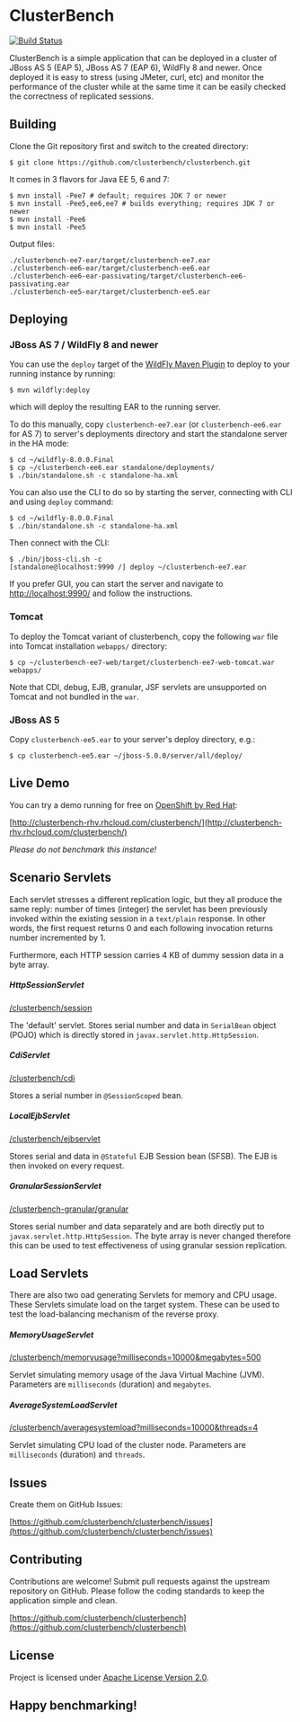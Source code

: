 ClusterBench
============

[![Build Status](https://travis-ci.org/clusterbench/clusterbench.svg?branch=master)](https://travis-ci.org/clusterbench/clusterbench)

ClusterBench is a simple application that can be deployed in a cluster of JBoss AS 5 (EAP 5), JBoss AS 7 (EAP 6), WildFly 8 and newer.
Once deployed it is easy to stress (using JMeter, curl, etc) and monitor the performance of the cluster while
at the same time it can be easily checked the correctness of replicated sessions.


Building
--------

Clone the Git repository first and switch to the created directory:

	$ git clone https://github.com/clusterbench/clusterbench.git

It comes in 3 flavors for Java EE 5, 6 and 7:

    $ mvn install -Pee7 # default; requires JDK 7 or newer
    $ mvn install -Pee5,ee6,ee7 # builds everything; requires JDK 7 or newer
    $ mvn install -Pee6
    $ mvn install -Pee5

Output files:

    ./clusterbench-ee7-ear/target/clusterbench-ee7.ear
    ./clusterbench-ee6-ear/target/clusterbench-ee6.ear
    ./clusterbench-ee6-ear-passivating/target/clusterbench-ee6-passivating.ear
    ./clusterbench-ee5-ear/target/clusterbench-ee5.ear


Deploying
---------

### JBoss AS 7 / WildFly 8 and newer

You can use the `deploy` target of the [WildFly Maven Plugin](https://docs.jboss.org/wildfly/plugins/maven/latest/deploy-mojo.html) to deploy to your running instance by running:

    $ mvn wildfly:deploy

which will deploy the resulting EAR to the running server.

To do this manually, copy `clusterbench-ee7.ear` (or `clusterbench-ee6.ear` for AS 7) to server's deployments directory
and start the standalone server in the HA mode:

	$ cd ~/wildfly-8.0.0.Final
	$ cp ~/clusterbench-ee6.ear standalone/deployments/
	$ ./bin/standalone.sh -c standalone-ha.xml

You can also use the CLI to do so by starting the server, connecting with CLI and using `deploy` command:

	$ cd ~/wildfly-8.0.0.Final
	$ ./bin/standalone.sh -c standalone-ha.xml

Then connect with the CLI:

	$ ./bin/jboss-cli.sh -c
	[standalone@localhost:9990 /] deploy ~/clusterbench-ee7.ear


If you prefer GUI, you can start the server and navigate to [http://localhost:9990/](http://localhost:9990/)
and follow the instructions.


### Tomcat

To deploy the Tomcat variant of clusterbench, copy the following `war` file into Tomcat installation `webapps/` directory:

    $ cp ~/clusterbench-ee7-web/target/clusterbench-ee7-web-tomcat.war webapps/

Note that CDI, debug, EJB, granular, JSF servlets are unsupported on Tomcat and not bundled in the `war`.


### JBoss AS 5

Copy `clusterbench-ee5.ear` to your server's deploy directory, e.g.:

	$ cp clusterbench-ee5.ear ~/jboss-5.0.0/server/all/deploy/

Live Demo
---------

You can try a demo running for free on [OpenShift by Red Hat](https://www.openshift.com/):

[http://clusterbench-rhv.rhcloud.com/clusterbench/](http://clusterbench-rhv.rhcloud.com/clusterbench/)

_Please do not benchmark this instance!_


Scenario Servlets
-----------------

Each servlet stresses a different replication logic, but they all produce the same reply:
number of times (integer) the servlet has been previously invoked within the existing session in a `text/plain` response.
In other words, the first request returns 0 and each following invocation returns number incremented by 1.

Furthermore, each HTTP session carries 4 KB of dummy session data in a byte array.

##### HttpSessionServlet

[/clusterbench/session](http://localhost:8080/clusterbench/session)

The 'default' servlet. Stores serial number and data in `SerialBean` object (POJO) which is directly stored in `javax.servlet.http.HttpSession`.


##### CdiServlet

[/clusterbench/cdi](http://localhost:8080/clusterbench/cdi)

Stores a serial number in `@SessionScoped` bean.


##### LocalEjbServlet

[/clusterbench/ejbservlet](http://localhost:8080/clusterbench/ejbservlet)

Stores serial and data in `@Stateful` EJB Session bean (SFSB). The EJB is then invoked on every request.


##### GranularSessionServlet

[/clusterbench-granular/granular](http://localhost:8080/clusterbench-granular/granular)

Stores serial number and data separately and are both directly put to `javax.servlet.http.HttpSession`.
The byte array is never changed therefore this can be used to test effectiveness of using granular session replication.


Load Servlets
-------------

There are also two oad generating Servlets for memory and CPU usage. These Servlets simulate load on the target system. These can be
used to test the load-balancing mechanism of the reverse proxy.


##### MemoryUsageServlet

[/clusterbench/memoryusage?milliseconds=10000&megabytes=500](http://localhost:8080/clusterbench/memoryusage?milliseconds=10000&megabytes=500)

Servlet simulating memory usage of the Java Virtual Machine (JVM). Parameters are `milliseconds` (duration) and `megabytes`.


##### AverageSystemLoadServlet

[/clusterbench/averagesystemload?milliseconds=10000&threads=4](http://localhost:8080/clusterbench/averagesystemload?milliseconds=10000&threads=4)

Servlet simulating CPU load of the cluster node. Parameters are `milliseconds` (duration) and `threads`.


Issues
------

Create them on GitHub Issues:

[https://github.com/clusterbench/clusterbench/issues](https://github.com/clusterbench/clusterbench/issues)


Contributing
------------

Contributions are welcome! 
Submit pull requests against the upstream repository on GitHub.
Please follow the coding standards to keep the application simple and clean.

[https://github.com/clusterbench/clusterbench](https://github.com/clusterbench/clusterbench)


License
-------

Project is licensed under [Apache License Version 2.0](LICENSE).


Happy benchmarking!
-------------------

